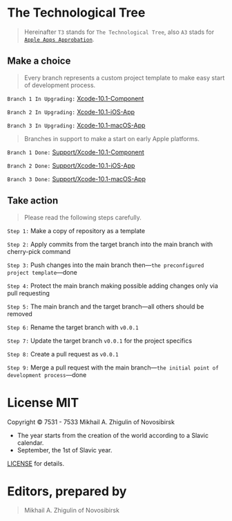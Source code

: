 # The Technological Tree

> Hereinafter `T3` stands for `The Technological Tree`, also `A3` stads for [`Apple Apps Approbation`](https://docs.google.com/document/d/1K2jOeIknKRRpTEEIPKhxO2H_1eBTof5uTXxyOm5g6nQ/edit?usp=sharing).

## Make a choice

> Every branch represents a custom project template to make easy start of development process.

`Branch 1 In Upgrading:` [Xcode-10.1-Component](https://github.com/perseusrealdeal/TheTechnologicalTree/tree/Xcode-10.1-Component)

`Branch 2 In Upgrading:` [Xcode-10.1-iOS-App](https://github.com/perseusrealdeal/TheTechnologicalTree/tree/Xcode-10.1-iOS-App)

`Branch 3 In Upgrading:` [Xcode-10.1-macOS-App](https://github.com/perseusrealdeal/TheTechnologicalTree/tree/Xcode-10.1-macOS-App)

> Branches in support to make a start on early Apple platforms.

`Branch 1 Done:` [Support/Xcode-10.1-Component](https://github.com/perseusrealdeal/TheTechnologicalTree/tree/support/Xcode-10.1-Component)

`Branch 2 Done:` [Support/Xcode-10.1-iOS-App](https://github.com/perseusrealdeal/TheTechnologicalTree/tree/support/Xcode-10.1-iOS-App)

`Branch 3 Done:` [Support/Xcode-10.1-macOS-App](https://github.com/perseusrealdeal/TheTechnologicalTree/tree/support/Xcode-10.1-macOS-App)

## Take action

> Please read the following steps carefully.

`Step 1:` Make a copy of repository as a template

`Step 2:` Apply commits from the target branch into the main branch with cherry-pick command

`Step 3:` Push changes into the main branch then—`the preconfigured project template`—done

`Step 4:` Protect the main branch making possible adding changes only via pull requesting

`Step 5:` The main branch and the target branch—all others should be removed

`Step 6:` Rename the target branch with `v0.0.1`

`Step 7:` Update the target branch `v0.0.1` for the project specifics

`Step 8:` Create a pull request as `v0.0.1`

`Step 9:` Merge a pull request with the main branch—`the initial point of development process`—done

# License MIT

Copyright © 7531 - 7533 Mikhail A. Zhigulin of Novosibirsk

- The year starts from the creation of the world according to a Slavic calendar.
- September, the 1st of Slavic year.

[LICENSE](/LICENSE) for details.

# Editors, prepared by

> Mikhail A. Zhigulin of Novosibirsk
